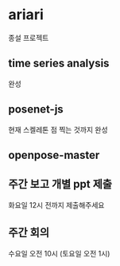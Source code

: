 # ariari
종설 프로젝트

## time series analysis
완성

## posenet-js
현재 스켈레톤 점 찍는 것까지 완성

## openpose-master

## 주간 보고 개별 ppt 제출
화요일 12시 전까지 제출해주세요

## 주간 회의
수요일 오전 10시 (토요일 오전 1시)
